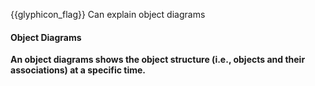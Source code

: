 <span id="prereqs"></span>

<span id="outcomes">{{glyphicon_flag}} Can explain object diagrams</span>

<div id="title">

#### Object Diagrams

</div>

<div id="body">

**An object diagrams shows the object structure (i.e., objects and their associations) at a specific time.** 

<include src="../../../uml/objectDiagrams/introduction/text.md#body" />

<panel src="../../../../book/uml/objectDiagrams/objects/unit-inElsewhere-asFlat.md#title-and-body" boilerplate header="{{ icon_prereq }} UML → Object Diagrams → Objects" alt="{{ icon_prereq }} Objects" minimized/>
<panel src="../../../../book/uml/objectDiagrams/associations/unit-inElsewhere-asFlat.md#title-and-body" boilerplate header="{{ icon_prereq }} UML → Object Diagrams → Associations → What" alt="{{ icon_prereq }} Associations" minimized/>

</div>

<div id="extras">
</div>